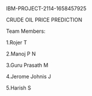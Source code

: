 IBM-PROJECT-2114-1658457925

CRUDE OIL PRICE PREDICTION

Team Members:

1.Rojer T

2.Manoj P N

3.Guru Prasath M

4.Jerome Johnis J

5.Harish S
